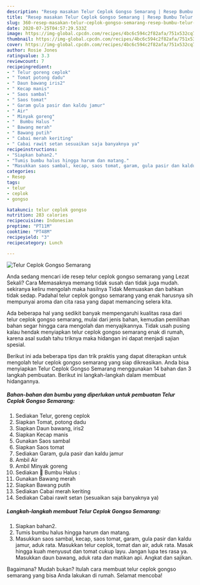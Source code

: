 ```yaml
---
description: "Resep masakan Telur Ceplok Gongso Semarang | Resep Bumbu Telur Ceplok Gongso Semarang Yang Sedap"
title: "Resep masakan Telur Ceplok Gongso Semarang | Resep Bumbu Telur Ceplok Gongso Semarang Yang Sedap"
slug: 360-resep-masakan-telur-ceplok-gongso-semarang-resep-bumbu-telur-ceplok-gongso-semarang-yang-sedap
date: 2020-07-25T04:57:29.533Z
image: https://img-global.cpcdn.com/recipes/4bc6c594c2f82afa/751x532cq70/telur-ceplok-gongso-semarang-foto-resep-utama.jpg
thumbnail: https://img-global.cpcdn.com/recipes/4bc6c594c2f82afa/751x532cq70/telur-ceplok-gongso-semarang-foto-resep-utama.jpg
cover: https://img-global.cpcdn.com/recipes/4bc6c594c2f82afa/751x532cq70/telur-ceplok-gongso-semarang-foto-resep-utama.jpg
author: Rosie Jones
ratingvalue: 3.3
reviewcount: 7
recipeingredient:
- " Telur goreng ceplok"
- " Tomat potong dadu"
- " Daun bawang iris2"
- " Kecap manis"
- " Saos sambal"
- " Saos tomat"
- " Garam gula pasir dan kaldu jamur"
- " Air"
- " Minyak goreng"
- "  Bumbu Halus "
- " Bawang merah"
- " Bawang putih"
- " Cabai merah keriting"
- " Cabai rawit setan sesuaikan saja banyaknya ya"
recipeinstructions:
- "Siapkan bahan2."
- "Tumis bumbu halus hingga harum dan matang."
- "Masukkan saos sambal, kecap, saos tomat, garam, gula pasir dan kaldu jamur, aduk rata. Masukkan telur ceplok, tomat dan air, aduk rata. Masak hingga kuah menyusut dan tomat cukup layu. Jangan lupa tes rasa ya. Masukkan daun bawang, aduk rata dan matikan api. Angkat dan sajikan."
categories:
- Resep
tags:
- telur
- ceplok
- gongso

katakunci: telur ceplok gongso 
nutrition: 283 calories
recipecuisine: Indonesian
preptime: "PT11M"
cooktime: "PT48M"
recipeyield: "3"
recipecategory: Lunch

---
```



![Telur Ceplok Gongso Semarang](https://img-global.cpcdn.com/recipes/4bc6c594c2f82afa/751x532cq70/telur-ceplok-gongso-semarang-foto-resep-utama.jpg)

Anda sedang mencari ide resep telur ceplok gongso semarang yang Lezat Sekali? Cara Memasaknya memang tidak susah dan tidak juga mudah. sekiranya keliru mengolah maka hasilnya Tidak Memuaskan dan bahkan tidak sedap. Padahal telur ceplok gongso semarang yang enak harusnya sih mempunyai aroma dan cita rasa yang dapat memancing selera kita.



Ada beberapa hal yang sedikit banyak mempengaruhi kualitas rasa dari telur ceplok gongso semarang, mulai dari jenis bahan, kemudian pemilihan bahan segar hingga cara mengolah dan menyajikannya. Tidak usah pusing kalau hendak menyiapkan telur ceplok gongso semarang enak di rumah, karena asal sudah tahu triknya maka hidangan ini dapat menjadi sajian spesial.


Berikut ini ada beberapa tips dan trik praktis yang dapat diterapkan untuk mengolah telur ceplok gongso semarang yang siap dikreasikan. Anda bisa menyiapkan Telur Ceplok Gongso Semarang menggunakan 14 bahan dan 3 langkah pembuatan. Berikut ini langkah-langkah dalam membuat hidangannya.

<!--inarticleads1-->

##### Bahan-bahan dan bumbu yang diperlukan untuk pembuatan Telur Ceplok Gongso Semarang:

1. Sediakan  Telur, goreng ceplok
1. Siapkan  Tomat, potong dadu
1. Siapkan  Daun bawang, iris2
1. Siapkan  Kecap manis
1. Gunakan  Saos sambal
1. Siapkan  Saos tomat
1. Sediakan  Garam, gula pasir dan kaldu jamur
1. Ambil  Air
1. Ambil  Minyak goreng
1. Sediakan  🍅 Bumbu Halus :
1. Gunakan  Bawang merah
1. Siapkan  Bawang putih
1. Sediakan  Cabai merah keriting
1. Sediakan  Cabai rawit setan (sesuaikan saja banyaknya ya)




<!--inarticleads2-->

##### Langkah-langkah membuat Telur Ceplok Gongso Semarang:

1. Siapkan bahan2.
1. Tumis bumbu halus hingga harum dan matang.
1. Masukkan saos sambal, kecap, saos tomat, garam, gula pasir dan kaldu jamur, aduk rata. Masukkan telur ceplok, tomat dan air, aduk rata. Masak hingga kuah menyusut dan tomat cukup layu. Jangan lupa tes rasa ya. Masukkan daun bawang, aduk rata dan matikan api. Angkat dan sajikan.




Bagaimana? Mudah bukan? Itulah cara membuat telur ceplok gongso semarang yang bisa Anda lakukan di rumah. Selamat mencoba!
